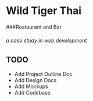 # Wild Tiger Thai
###Restaurant and Bar
###### a case study in web development

## TODO
* Add Project Outline Doc
* Add Design Docs
* Add Mockups
* Add Codebase
